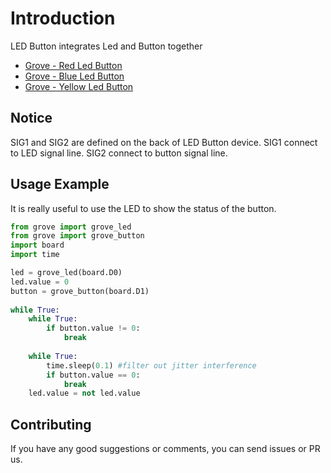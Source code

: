 # Introduction
LED Button integrates Led and Button together

- [Grove - Red Led Button](https://www.seeedstudio.com/Grove-Red-LED-Button.html)
- [Grove - Blue Led Button](https://www.seeedstudio.com/Grove-Blue-LED-Button.html)
- [Grove - Yellow Led Button](https://www.seeedstudio.com/Grove-Yellow-LED-Button.html)

## Notice
SIG1 and SIG2 are defined on the back of LED Button device. 
SIG1 connect to LED signal line.
SIG2 connect to button signal line.

## Usage Example
It is really useful to use the LED to show the status of the button.

```python
from grove import grove_led
from grove import grove_button
import board
import time

led = grove_led(board.D0)
led.value = 0
button = grove_button(board.D1)
    
while True:
    while True:
        if button.value != 0:
            break
            
    while True:
        time.sleep(0.1) #filter out jitter interference
        if button.value == 0:
            break
    led.value = not led.value
```
## Contributing

If you have any good suggestions or comments, you can send issues or PR us.
